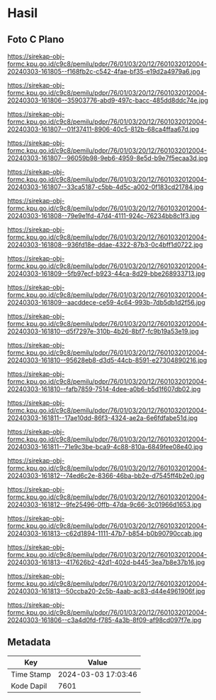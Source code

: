 # Hasil

## Foto C Plano

https://sirekap-obj-formc.kpu.go.id/c9c8/pemilu/pdpr/76/01/03/20/12/7601032012004-20240303-161805--f168fb2c-c542-4fae-bf35-e19d2a4979a6.jpg

https://sirekap-obj-formc.kpu.go.id/c9c8/pemilu/pdpr/76/01/03/20/12/7601032012004-20240303-161806--35903776-abd9-497c-bacc-485dd8ddc74e.jpg

https://sirekap-obj-formc.kpu.go.id/c9c8/pemilu/pdpr/76/01/03/20/12/7601032012004-20240303-161807--01f37411-8906-40c5-812b-68ca4ffaa67d.jpg

https://sirekap-obj-formc.kpu.go.id/c9c8/pemilu/pdpr/76/01/03/20/12/7601032012004-20240303-161807--96059b98-9eb6-4959-8e5d-b9e7f5ecaa3d.jpg

https://sirekap-obj-formc.kpu.go.id/c9c8/pemilu/pdpr/76/01/03/20/12/7601032012004-20240303-161807--33ca5187-c5bb-4d5c-a002-0f183cd21784.jpg

https://sirekap-obj-formc.kpu.go.id/c9c8/pemilu/pdpr/76/01/03/20/12/7601032012004-20240303-161808--79e9e1fd-47d4-4111-924c-76234bb8c1f3.jpg

https://sirekap-obj-formc.kpu.go.id/c9c8/pemilu/pdpr/76/01/03/20/12/7601032012004-20240303-161808--936fd18e-ddae-4322-87b3-0c4bff1d0722.jpg

https://sirekap-obj-formc.kpu.go.id/c9c8/pemilu/pdpr/76/01/03/20/12/7601032012004-20240303-161809--5fb97ecf-b923-44ca-8d29-bbe268933713.jpg

https://sirekap-obj-formc.kpu.go.id/c9c8/pemilu/pdpr/76/01/03/20/12/7601032012004-20240303-161809--aacddece-ce59-4c64-993b-7db5db1d2f56.jpg

https://sirekap-obj-formc.kpu.go.id/c9c8/pemilu/pdpr/76/01/03/20/12/7601032012004-20240303-161810--d5f7297e-310b-4b26-8bf7-fc9b19a53e19.jpg

https://sirekap-obj-formc.kpu.go.id/c9c8/pemilu/pdpr/76/01/03/20/12/7601032012004-20240303-161810--95628eb8-d3d5-44cb-8591-e27304890216.jpg

https://sirekap-obj-formc.kpu.go.id/c9c8/pemilu/pdpr/76/01/03/20/12/7601032012004-20240303-161810--fafb7859-7514-4dee-a0b6-b5d1f607db02.jpg

https://sirekap-obj-formc.kpu.go.id/c9c8/pemilu/pdpr/76/01/03/20/12/7601032012004-20240303-161811--17ae10dd-86f3-4324-ae2a-6e6fdfabe51d.jpg

https://sirekap-obj-formc.kpu.go.id/c9c8/pemilu/pdpr/76/01/03/20/12/7601032012004-20240303-161811--71e9c3be-bca9-4c88-810a-6849fee08e40.jpg

https://sirekap-obj-formc.kpu.go.id/c9c8/pemilu/pdpr/76/01/03/20/12/7601032012004-20240303-161812--74ed6c2e-8366-46ba-bb2e-d7545ff4b2e0.jpg

https://sirekap-obj-formc.kpu.go.id/c9c8/pemilu/pdpr/76/01/03/20/12/7601032012004-20240303-161812--9fe25496-0ffb-47da-9c66-3c01966d1653.jpg

https://sirekap-obj-formc.kpu.go.id/c9c8/pemilu/pdpr/76/01/03/20/12/7601032012004-20240303-161813--c62d1894-1111-47b7-b854-b0b90790ccab.jpg

https://sirekap-obj-formc.kpu.go.id/c9c8/pemilu/pdpr/76/01/03/20/12/7601032012004-20240303-161813--417626b2-42d1-402d-b445-3ea7b8e37b16.jpg

https://sirekap-obj-formc.kpu.go.id/c9c8/pemilu/pdpr/76/01/03/20/12/7601032012004-20240303-161813--50ccba20-2c5b-4aab-ac83-d44e4961906f.jpg

https://sirekap-obj-formc.kpu.go.id/c9c8/pemilu/pdpr/76/01/03/20/12/7601032012004-20240303-161806--c3a4d0fd-f785-4a3b-8f09-af98cd097f7e.jpg


## Metadata

| Key        | Value               |
| ---------- | ------------------- |
| Time Stamp | 2024-03-03 17:03:46 |
| Kode Dapil | 7601                |



